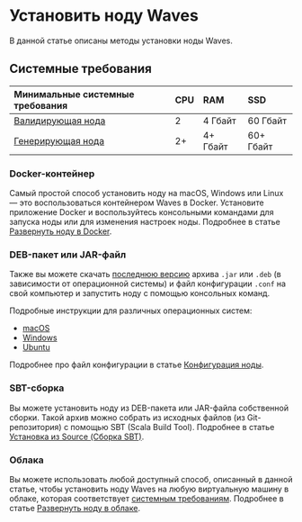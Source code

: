 # Установить ноду Waves

В данной статье описаны методы установки ноды Waves.

## Системные требования

| Минимальные системные требования | CPU | RAM | SSD |
| :--- | :--- | :--- | :--- |
|[Валидирующая нода](/ru/blockchain/node/validating-node) | 2 | 4 Гбайт | 60 Гбайт |
|[Генерирующая нода](/ru/blockchain/node/mining-node) | 2+ | 4+ Гбайт | 60+ Гбайт |

### Docker-контейнер

Самый простой способ установить ноду на macOS, Windows или Linux — это воспользоваться контейнером Waves в Docker. Установите приложение Docker и воспользуйтесь консольными командами для запуска ноды или для изменения настроек ноды. Подробнее в статье [Развернуть ноду в Docker](/ru/waves-node/waves-node-in-docker).

### DEB-пакет или JAR-файл

Также вы можете скачать [последнюю версию](https://github.com/wavesplatform/Waves/releases) архива `.jar` или `.deb` (в зависимости от операционной системы) и файл конфигурации `.conf` на свой компьютер и запустить ноду с помощью консольных команд.

Подробные инструкции для различных операционных систем:

* [macOS](/ru/waves-node/how-to-install-a-node/on-mac)
* [Windows](/ru/waves-node/how-to-install-a-node/on-windows)
* [Ubuntu](/ru/waves-node/how-to-install-a-node/on-ubuntu)

Подробнее про файл конфигурации в статье [Конфигурация ноды](/ru/waves-node/node-configuration).

### SBT-сборка

Вы можете установить ноду из DEB-пакета или JAR-файла собственной сборки. Такой архив можно собрать из исходных файлов (из Git-репозитория) с помощью SBT (Scala Build Tool). Подробнее в статье [Установка из Source (Сборка SBT)](/ru/waves-node/how-to-build-and-test-a-node).

### Облака

Вы можете использовать любой доступный способ, описанный в данной статье, чтобы установить ноду Waves на любую виртуальную машину в облаке, которая соответствует [системным требованиям](#системные-требования). Подробнее в статье [Развернуть ноду в облаке](/ru/waves-node/how-to-install-a-node/clouds).
